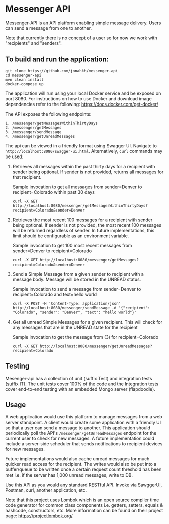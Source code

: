 # Messenger API
Messenger-API is an API platform enabling simple message delivery. Users can send a message from one to another. 

Note that currently there is no concept of a user so for now we work with "recipients" and "senders".

## To build and run the application:

```
git clone https://github.com/jonahkh/messenger-api
cd messenger-api
mvn clean install
docker-compose up
```

The application will run using your local Docker service and be exposed on port 8080. For instructions on how to use Docker
and download image dependencies refer to the following:  https://docs.docker.com/get-docker/

The API exposes the following endpoints:

    1. /messenger/getMessagesWithinThirtyDays
    2. /messenger/getMessages
    3. /messenger/sendMessage
    4. /messenger/getUnreadMessages

The api can be viewed in a friendly format using Swagger UI. Navigate to `http://localhost:8080/swagger-ui.html`.
Alternatively, `curl` commands may be used:

1. Retrieves all messages within the past thirty days for a recipient with sender being optional. If sender is not provided, returns all messages for that recipient.

    Sample invocation to get all messages from sender=Denver to recipient=Colorado within past 30 days
    
    `curl -X GET http://localhost:8080/messenger/getMessagesWithinThirtyDays?recipient=Colorado&sender=Denver`
    
2. Retrieves the most recent 100 messages for a recipient with sender being optional. If sender is not provided, the most recent 100 messages will be returned regardless of sender. 
In future implementations, this limit should be configurable as an environment variable.

    Sample invocation to get 100 most recent messages from sender=Denver to recipient=Colorado
    
    `curl -X GET http://localhost:8080/messenger/getMessages?recipient=Colorado&sender=Denver`
    
3. Send a Simple Message from a given sender to recipient with a message body. Message will be stored in the UNREAD status.

    Sample invocation to send a message from sender=Denver to recipient=Colorado and text=hello world
    
    `curl -X POST -H 'Content-Type: application/json' http://localhost:8080/messenger/sendMessage -d '{"recipient": "Colorado", "sender": "Denver", "text": "hello world"}'`
    
4. Get all unread Simple Messages for a given recipient. This will check for any messages that are in the UNREAD state for the recipient
    
    Sample invocation to get the message from (3) for recipient=Colorado
    
    `curl -X GET http://localhost:8080/messenger/getUnreadMessages?recipient=Colorado`
    
## Testing
Mesenger-api has a collection of unit (suffix Test) and integration tests (suffix IT). The unit tests cover 100% of the 
code and the Integration tests cover end-to-end testing with an embedded Mongo server (flapdoodle).

## Usage
A web application would use this platform to manage messages from a web server standpoint. A client would create some 
application with a friendly UI so that a user can send a message to another. This application should periodically poll the
API's `/messenger/getUnreadMessages` endpoint for the current user to check for new messages. A future implementation could
include a server-side scheduler that sends notifications to recipient devices for new messages. 

Future implementations would also cache unread messages for much quicker read access for the recipient. The writes would 
also be put into a buffer/queue to be written once a certain request count threshold has been met i.e. if the server has
1,000 unread messages, write to DB.

Use this API as you would any standard RESTful API. Invoke via SawggerUI, Postman, curl, another application, etc.

Note that this project uses Lombok which is an open source compiler time code generator for common class components i.e. 
getters, setters, equals & hashcode, constructors, etc. More information can be found on their project page: https://projectlombok.org/ 

